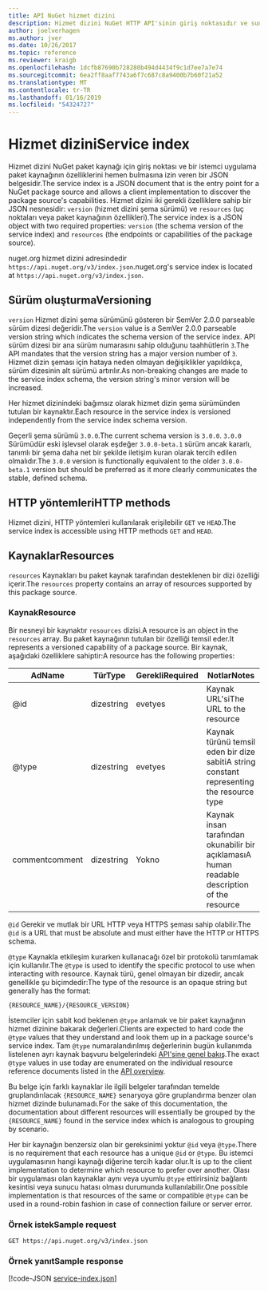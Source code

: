 ```yaml
---
title: API NuGet hizmet dizini
description: Hizmet dizini NuGet HTTP API'sinin giriş noktasıdır ve sunucu yeteneklerini numaralandırır.
author: joelverhagen
ms.author: jver
ms.date: 10/26/2017
ms.topic: reference
ms.reviewer: kraigb
ms.openlocfilehash: 1dcfb87690b728280b494d4434f9c1d7ee7a7e74
ms.sourcegitcommit: 6ea2ff8aaf7743a6f7c687c8a9400b7b60f21a52
ms.translationtype: MT
ms.contentlocale: tr-TR
ms.lasthandoff: 01/16/2019
ms.locfileid: "54324727"
---
```

# <a name="service-index"></a><span data-ttu-id="86444-103">Hizmet dizini</span><span class="sxs-lookup"><span data-stu-id="86444-103">Service index</span></span>

<span data-ttu-id="86444-104">Hizmet dizini NuGet paket kaynağı için giriş noktası ve bir istemci uygulama paket kaynağının özelliklerini hemen bulmasına izin veren bir JSON belgesidir.</span><span class="sxs-lookup"><span data-stu-id="86444-104">The service index is a JSON document that is the entry point for a NuGet package source and allows a client implementation to discover the package source's capabilities.</span></span> <span data-ttu-id="86444-105">Hizmet dizini iki gerekli özelliklere sahip bir JSON nesnesidir: `version` (hizmet dizini şema sürümü) ve `resources` (uç noktaları veya paket kaynağının özellikleri).</span><span class="sxs-lookup"><span data-stu-id="86444-105">The service index is a JSON object with two required properties: `version` (the schema version of the service index) and `resources`  (the endpoints or capabilities of the package source).</span></span>

<span data-ttu-id="86444-106">nuget.org hizmet dizini adresindedir `https://api.nuget.org/v3/index.json`.</span><span class="sxs-lookup"><span data-stu-id="86444-106">nuget.org's service index is located at `https://api.nuget.org/v3/index.json`.</span></span>

## <a name="versioning"></a><span data-ttu-id="86444-107">Sürüm oluşturma</span><span class="sxs-lookup"><span data-stu-id="86444-107">Versioning</span></span>

<span data-ttu-id="86444-108">`version` Hizmet dizini şema sürümünü gösteren bir SemVer 2.0.0 parseable sürüm dizesi değeridir.</span><span class="sxs-lookup"><span data-stu-id="86444-108">The `version` value is a SemVer 2.0.0 parseable version string which indicates the schema version of the service index.</span></span> <span data-ttu-id="86444-109">API sürüm dizesi bir ana sürüm numarasını sahip olduğunu taahhütlerin `3`.</span><span class="sxs-lookup"><span data-stu-id="86444-109">The API mandates that the version string has a major version number of `3`.</span></span> <span data-ttu-id="86444-110">Hizmet dizin şeması için hataya neden olmayan değişiklikler yapıldıkça, sürüm dizesinin alt sürümü artırılır.</span><span class="sxs-lookup"><span data-stu-id="86444-110">As non-breaking changes are made to the service index schema, the version string's minor version will be increased.</span></span>

<span data-ttu-id="86444-111">Her hizmet dizinindeki bağımsız olarak hizmet dizin şema sürümünden tutulan bir kaynaktır.</span><span class="sxs-lookup"><span data-stu-id="86444-111">Each resource in the service index is versioned independently from the service index schema version.</span></span>

<span data-ttu-id="86444-112">Geçerli şema sürümü `3.0.0`.</span><span class="sxs-lookup"><span data-stu-id="86444-112">The current schema version is `3.0.0`.</span></span> <span data-ttu-id="86444-113">`3.0.0` Sürümüdür eski işlevsel olarak eşdeğer `3.0.0-beta.1` sürüm ancak kararlı, tanımlı bir şema daha net bir şekilde iletişim kuran olarak tercih edilen olmalıdır.</span><span class="sxs-lookup"><span data-stu-id="86444-113">The `3.0.0` version is functionally equivalent to the older `3.0.0-beta.1` version but should be preferred as it more clearly communicates the stable, defined schema.</span></span>

## <a name="http-methods"></a><span data-ttu-id="86444-114">HTTP yöntemleri</span><span class="sxs-lookup"><span data-stu-id="86444-114">HTTP methods</span></span>

<span data-ttu-id="86444-115">Hizmet dizini, HTTP yöntemleri kullanılarak erişilebilir `GET` ve `HEAD`.</span><span class="sxs-lookup"><span data-stu-id="86444-115">The service index is accessible using HTTP methods `GET` and `HEAD`.</span></span>

## <a name="resources"></a><span data-ttu-id="86444-116">Kaynaklar</span><span class="sxs-lookup"><span data-stu-id="86444-116">Resources</span></span>

<span data-ttu-id="86444-117">`resources` Kaynakları bu paket kaynak tarafından desteklenen bir dizi özelliği içerir.</span><span class="sxs-lookup"><span data-stu-id="86444-117">The `resources` property contains an array of resources supported by this package source.</span></span>

### <a name="resource"></a><span data-ttu-id="86444-118">Kaynak</span><span class="sxs-lookup"><span data-stu-id="86444-118">Resource</span></span>

<span data-ttu-id="86444-119">Bir nesneyi bir kaynaktır `resources` dizisi.</span><span class="sxs-lookup"><span data-stu-id="86444-119">A resource is an object in the `resources` array.</span></span> <span data-ttu-id="86444-120">Bu paket kaynağının tutulan bir özelliği temsil eder.</span><span class="sxs-lookup"><span data-stu-id="86444-120">It represents a versioned capability of a package source.</span></span> <span data-ttu-id="86444-121">Bir kaynak, aşağıdaki özelliklere sahiptir:</span><span class="sxs-lookup"><span data-stu-id="86444-121">A resource has the following properties:</span></span>

<span data-ttu-id="86444-122">Ad</span><span class="sxs-lookup"><span data-stu-id="86444-122">Name</span></span>          | <span data-ttu-id="86444-123">Tür</span><span class="sxs-lookup"><span data-stu-id="86444-123">Type</span></span>   | <span data-ttu-id="86444-124">Gerekli</span><span class="sxs-lookup"><span data-stu-id="86444-124">Required</span></span> | <span data-ttu-id="86444-125">Notlar</span><span class="sxs-lookup"><span data-stu-id="86444-125">Notes</span></span>
------------- | ------ | -------- | -----
@id           | <span data-ttu-id="86444-126">dize</span><span class="sxs-lookup"><span data-stu-id="86444-126">string</span></span> | <span data-ttu-id="86444-127">evet</span><span class="sxs-lookup"><span data-stu-id="86444-127">yes</span></span>      | <span data-ttu-id="86444-128">Kaynak URL'si</span><span class="sxs-lookup"><span data-stu-id="86444-128">The URL to the resource</span></span>
@type         | <span data-ttu-id="86444-129">dize</span><span class="sxs-lookup"><span data-stu-id="86444-129">string</span></span> | <span data-ttu-id="86444-130">evet</span><span class="sxs-lookup"><span data-stu-id="86444-130">yes</span></span>      | <span data-ttu-id="86444-131">Kaynak türünü temsil eden bir dize sabiti</span><span class="sxs-lookup"><span data-stu-id="86444-131">A string constant representing the resource type</span></span>
<span data-ttu-id="86444-132">comment</span><span class="sxs-lookup"><span data-stu-id="86444-132">comment</span></span>       | <span data-ttu-id="86444-133">dize</span><span class="sxs-lookup"><span data-stu-id="86444-133">string</span></span> | <span data-ttu-id="86444-134">Yok</span><span class="sxs-lookup"><span data-stu-id="86444-134">no</span></span>       | <span data-ttu-id="86444-135">Kaynak insan tarafından okunabilir bir açıklaması</span><span class="sxs-lookup"><span data-stu-id="86444-135">A human readable description of the resource</span></span>

<span data-ttu-id="86444-136">`@id` Gerekir ve mutlak bir URL HTTP veya HTTPS şeması sahip olabilir.</span><span class="sxs-lookup"><span data-stu-id="86444-136">The `@id` is a URL that must be absolute and must either have the HTTP or HTTPS schema.</span></span>

<span data-ttu-id="86444-137">`@type` Kaynakla etkileşim kurarken kullanacağı özel bir protokolü tanımlamak için kullanılır.</span><span class="sxs-lookup"><span data-stu-id="86444-137">The `@type` is used to identify the specific protocol to use when interacting with resource.</span></span> <span data-ttu-id="86444-138">Kaynak türü, genel olmayan bir dizedir, ancak genellikle şu biçimdedir:</span><span class="sxs-lookup"><span data-stu-id="86444-138">The type of the resource is an opaque string but generally has the format:</span></span>

    {RESOURCE_NAME}/{RESOURCE_VERSION}

<span data-ttu-id="86444-139">İstemciler için sabit kod beklenen `@type` anlamak ve bir paket kaynağının hizmet dizinine bakarak değerleri.</span><span class="sxs-lookup"><span data-stu-id="86444-139">Clients are expected to hard code the `@type` values that they understand and look them up in a package source's service index.</span></span> <span data-ttu-id="86444-140">Tam `@type` numaralandırılmış değerlerinin bugün kullanımda listelenen ayrı kaynak başvuru belgelerindeki [API'sine genel bakış](overview.md#resources-and-schema).</span><span class="sxs-lookup"><span data-stu-id="86444-140">The exact `@type` values in use today are enumerated on the individual resource reference documents listed in the [API overview](overview.md#resources-and-schema).</span></span>

<span data-ttu-id="86444-141">Bu belge için farklı kaynaklar ile ilgili belgeler tarafından temelde gruplandırılacak `{RESOURCE_NAME}` senaryoya göre gruplandırma benzer olan hizmet dizinde bulunamadı.</span><span class="sxs-lookup"><span data-stu-id="86444-141">For the sake of this documentation, the documentation about different resources will essentially be grouped by the `{RESOURCE_NAME}` found in the service index which is analogous to grouping by scenario.</span></span> 

<span data-ttu-id="86444-142">Her bir kaynağın benzersiz olan bir gereksinimi yoktur `@id` veya `@type`.</span><span class="sxs-lookup"><span data-stu-id="86444-142">There is no requirement that each resource has a unique `@id` or `@type`.</span></span> <span data-ttu-id="86444-143">Bu istemci uygulamasının hangi kaynağı diğerine tercih kadar olur.</span><span class="sxs-lookup"><span data-stu-id="86444-143">It is up to the client implementation to determine which resource to prefer over another.</span></span> <span data-ttu-id="86444-144">Olası bir uygulaması olan kaynaklar aynı veya uyumlu `@type` ettirirsiniz bağlantı kesintisi veya sunucu hatası olması durumunda kullanılabilir.</span><span class="sxs-lookup"><span data-stu-id="86444-144">One possible implementation is that resources of the same or compatible `@type` can be used in a round-robin fashion in case of connection failure or server error.</span></span>

### <a name="sample-request"></a><span data-ttu-id="86444-145">Örnek istek</span><span class="sxs-lookup"><span data-stu-id="86444-145">Sample request</span></span>

    GET https://api.nuget.org/v3/index.json

### <a name="sample-response"></a><span data-ttu-id="86444-146">Örnek yanıt</span><span class="sxs-lookup"><span data-stu-id="86444-146">Sample response</span></span>

[!code-JSON [service-index.json](./_data/service-index.json)]
